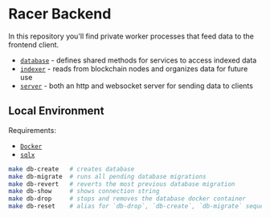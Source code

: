 # Racer Backend

In this repository you'll find private worker processes that feed data to the frontend client.

- [`database`](database/) - defines shared methods for services to access indexed data
- [`indexer`](indexer/) - reads from blockchain nodes and organizes data for future use
- [`server`](server/) - both an http and websocket server for sending data to clients

## Local Environment

Requirements:

- [`Docker`](https://www.docker.com/products/docker-desktop/) 
- [`sqlx`](https://github.com/launchbadge/sqlx/tree/main/sqlx-cli)

```bash
make db-create   # creates database
make db-migrate  # runs all pending database migrations
make db-revert   # reverts the most previous database migration
make db-show     # shows connection string
make db-drop     # stops and removes the database docker container
make db-reset    # alias for `db-drop`, `db-create`, `db-migrate` sequentially
```
